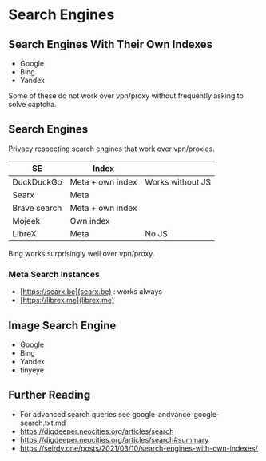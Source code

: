 Search Engines
==============
## Search Engines With Their Own Indexes
- Google
- Bing
- Yandex

Some of these do not work over vpn/proxy without frequently asking
to solve captcha.

## Search Engines
Privacy respecting search engines that work over vpn/proxies.

|SE           |Index           |		|
|-------------|----------------|----------------|
|DuckDuckGo   |Meta + own index|Works without JS|
|Searx        |Meta            |		|
|Brave search |Meta + own index|		|
|Mojeek       |Own index       |		|
|LibreX       |Meta            |No JS		|

Bing works surprisingly well over vpn/proxy.

### Meta Search Instances
- [https://searx.be](searx.be) : works always
- [https://librex.me](librex.me)

## Image Search Engine
- Google
- Bing
- Yandex
- tinyeye

## Further Reading
- For advanced search queries see google-andvance-google-search.txt.md
- https://digdeeper.neocities.org/articles/search
- https://digdeeper.neocities.org/articles/search#summary
- https://seirdy.one/posts/2021/03/10/search-engines-with-own-indexes/
